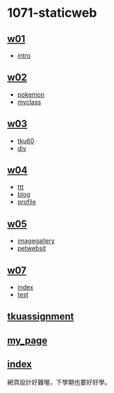 # 1071-staticweb
## [w01](https://github.com/7kwilly/1071-staticweb/tree/master/w01)
- [intro](https://7kwilly.github.io/1071-staticweb/w01/intro.html)
## [w02](https://github.com/7kwilly/1071-staticweb/tree/master/w02)
- [pokemon](https://7kwilly.github.io/1071-staticweb/w02/table.html)
- [myclass](https://7kwilly.github.io/1071-staticweb/w02/myclass.html)
## [w03](https://github.com/7kwilly/1071-staticweb/tree/master/w03)
- [tku60](https://7kwilly.github.io/1071-staticweb/w03/tku60.html)
- [div](https://7kwilly.github.io/1071-staticweb/w03/div.html)
## [w04](https://github.com/7kwilly/1071-staticweb/tree/master/w04)
- [ttt](https://7kwilly.github.io/1071-staticweb/w04/TTT.html)
- [blog](https://7kwilly.github.io/1071-staticweb/w04/blog.html)
- [profile](https://7kwilly.github.io/1071-staticweb/w04/profile.html)
## [w05](https://github.com/7kwilly/1071-staticweb/tree/master/w05)
- [imagegallery](https://7kwilly.github.io/1071-staticweb/w05/imagegallery.html)
- [petwebsit](https://7kwilly.github.io/1071-staticweb/w05/petwebsite.html)
## [w07](https://github.com/7kwilly/1071-staticweb/tree/master/w07)
- [index](https://7kwilly.github.io/1071-staticweb/w07/index.html)
- [test](https://7kwilly.github.io/1071-staticweb/w07/test.html)
## [tkuassignment](https://7kwilly.github.io/1071-staticweb/tkuassignment.html)
## [my_page](https://7kwilly.github.io/1071-staticweb/final/my_page.html)
## [index](https://github.com/7kwilly/1071-staticweb/blob/master/index.html)
網頁設計好難喔，下學期也要好好學。
<!--stackedit_data:
eyJoaXN0b3J5IjpbMTQzOTQzNDQ1OSw3MDIyNDAyNTMsMTExOD
AwNjIzMF19
-->

